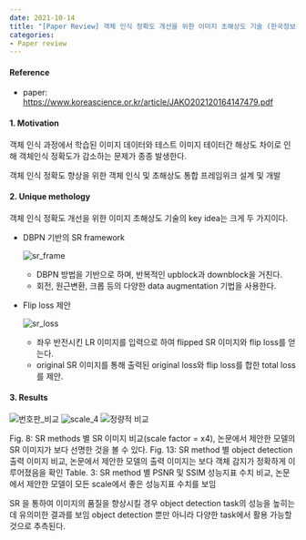 ```yaml
---
date: 2021-10-14
title: "[Paper Review] 객체 인식 정확도 개선을 위한 이미지 초해상도 기술 (한국정보통신학회논문지_2021)"
categories: 
- Paper review
---
```





#### Reference

+ paper: <https://www.koreascience.or.kr/article/JAKO202120164147479.pdf>





#### 1. Motivation  



객체 인식 과정에서 학습된 이미지 데이터와 테스트 이미지 테이터간 해상도 차이로 인해 객체인식 정확도가 감소하는 문제가 종종 발생한다.

객체 인식 정확도 향상을 위한 객체 인식 및 초해상도 통합 프레임위크 설계 및 개발






#### 2. Unique methology  

객체 인식 정확도 개선을 위한 이미지 초해상도 기술의 key idea는 크게 두 가지이다.

+ DBPN 기반의 SR framework

  ![sr_frame](https://user-images.githubusercontent.com/76807432/137300933-72f1a11c-9f40-4e80-a482-3c706703e0b9.PNG)

  + DBPN 방법을 기반으로 하며, 반복적인 upblock과 downblock을 거친다.
  + 회전, 원근변환, 크롭 등의 다양한 data augmentation 기법을 사용한다.

+ Flip loss 제안

  ![sr_loss](https://user-images.githubusercontent.com/76807432/137301602-2c3fc195-7988-429c-99bd-557b0906f368.PNG)

  + 좌우 반전시킨 LR 이미지를 입력으로 하여 flipped SR 이미지와 flip loss를 얻는다.
  + original SR 이미지를 통해 출력된 original loss와 flip loss를 합한 total loss를 제안.



#### 3. Results  

![번호판_비교](https://user-images.githubusercontent.com/76807432/137303209-126c8c9b-cf59-4a62-9809-61b3c4e076e2.PNG)
![scale_4](https://user-images.githubusercontent.com/76807432/137303251-a38d7fe8-c776-424d-9a5b-bf70d1e0fd15.PNG)
![정량적 비교](https://user-images.githubusercontent.com/76807432/137303263-78e6e983-6874-4017-8fc0-d992fe722bbb.PNG)

Fig. 8: SR methods 별 SR 이미지 비교(scale factor = x4), 논문에서 제안한 모델의 SR 이미지가 보다 선명한 것을 볼 수 있다.
Fig. 13: SR method 별 object detection 출력 이미지 비교, 논문에서 제안한 모델의 출력 이미지는 보다 객체 감지가 정확하게 이루어졌음을 확인
Table. 3: SR method 별 PSNR 및 SSIM 성능지표 수치 비교, 논문에서 제안한 모델이 모든 scale에서 좋은 성능지표 수치를 보임



SR 을 통하여 이미지의 품질을 향상시킬 경우 object detection task의 성능을 높히는데 유의미한 결과를 보임 
object detection 뿐만 아니라 다양한 task에서 활용 가능할 것으로 추측된다.

